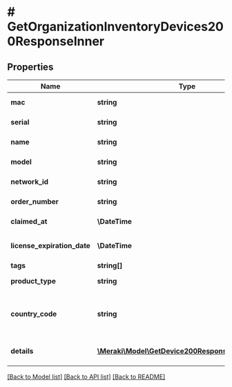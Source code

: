 # # GetOrganizationInventoryDevices200ResponseInner

## Properties

Name | Type | Description | Notes
------------ | ------------- | ------------- | -------------
**mac** | **string** | MAC address of the device | [optional]
**serial** | **string** | Serial number of the device | [optional]
**name** | **string** | Name of the device | [optional]
**model** | **string** | Model type of the device | [optional]
**network_id** | **string** | Network Id of the device | [optional]
**order_number** | **string** | Order number of the device | [optional]
**claimed_at** | **\DateTime** | Claimed time of the device | [optional]
**license_expiration_date** | **\DateTime** | License expiration date of the device | [optional]
**tags** | **string[]** | Device tags | [optional]
**product_type** | **string** | Product type of the device | [optional]
**country_code** | **string** | Country/region code from device, network, or store order | [optional]
**details** | [**\Meraki\Model\GetDevice200ResponseDetailsInner[]**](GetDevice200ResponseDetailsInner.md) | Additional device information | [optional]

[[Back to Model list]](../../README.md#models) [[Back to API list]](../../README.md#endpoints) [[Back to README]](../../README.md)
